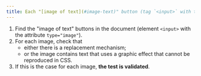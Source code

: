 ```yaml
---
title: Each "[image of text](#image-text)" button (tag `<input>` with the attribute `type="image"`) [image conveying information](#image-conveying-information), in the absence of a [replacement mechanism](#mechanism-of-replacement), must if possible be replaced by [styled text](#texte-style). Is this rule respected (excluding special cases)?
---
```


1. Find the "image of text" buttons in the document (element `<input>` with the attribute `type="image"`).
2. For each image, check that
   - either there is a replacement mechanism;
   - or the image contains text that uses a graphic effect that cannot be reproduced in CSS.
3. If this is the case for each image, **the test is validated**.
